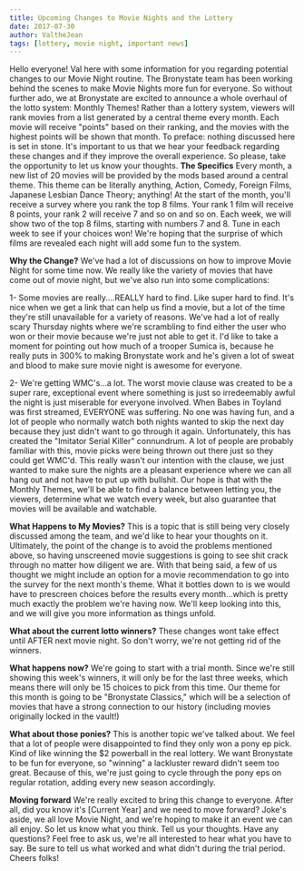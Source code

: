 ```yaml
---
title: Upcoming Changes to Movie Nights and the Lottery
date: 2017-07-30
author: ValtheJean
tags: [lottery, movie night, important news]
---
```

Hello everyone!  Val here with some information for you regarding potential changes to our Movie Night routine.  The Bronystate team has been working behind the scenes to make Movie Nights more fun for everyone.
So without further ado, we at Bronystate are excited to announce a whole overhaul of the lotto system: Monthly Themes!  Rather than a lottery system, viewers will rank movies from a list generated by a central theme every month.  Each movie will receive "points" based on their ranking, and the movies with the highest points will be shown that month.
To preface: nothing discussed here is set in stone.  It's important to us that we hear your feedback regarding these changes and if they improve the overall experience.  So please, take the opportunity to let us know your thoughts.
**The Specifics**
Every month, a new list of 20 movies will be provided by the mods based around a central theme.  This theme can be literally anything, Action, Comedy, Foreign Films, Japanese Lesbian Dance Theory; anything!  At the start of the month, you'll receive a survey where you rank the top 8 films.  Your rank 1 film will receive 8 points, your rank 2 will receive 7 and so on and so on.  Each week, we will show two of the top 8 films, starting with numbers 7 and 8.  Tune in each week to see if your choices won!  We're hoping that the surprise of which films are revealed each night will add some fun to the system.

**Why the Change?**
We've had a lot of discussions on how to improve Movie Night for some time now.  We really like the variety of movies that have come out of movie night, but we've also run into some complications:

1- Some movies are really....REALLY hard to find.  Like super hard to find.  It's nice when we get a link that can help us find a movie, but a lot of the time they're still unavailable for a variety of reasons.  We've had a lot of really scary Thursday nights where we're scrambling to find either the user who won or their movie because we're just not able to get it.  I'd like to take a moment for pointing out how much of a trooper Sumica is, because he really puts in 300% to making Bronystate work and he's given a lot of sweat and blood to make sure movie night is awesome for everyone.


2- We're getting WMC's...a lot.  The worst movie clause was created to be a super rare, exceptional event where something is just so irredeemably awful the night is just miserable for everyone involved.  When Babes in Toyland was first streamed,  EVERYONE was suffering.  No one was having fun, and a lot of people who normally watch both nights wanted to skip the next day because they just didn't want to go through it again.  Unfortunately, this has created the "Imitator Serial Killer" connundrum.  A lot of people are probably familiar with this, movie picks were being thrown out there just so they could get WMC'd.  This really wasn't our intention with the clause, we just wanted to make sure the nights are a pleasant experience where we can all hang out and not have to put up with bullshit.
Our hope is that with the Monthly Themes, we'll be able to find a balance between letting you, the viewers, determine what we watch every week, but also guarantee that movies will be available and watchable.  

**What Happens to My Movies?**
This is a topic that is still being very closely discussed among the team, and we'd like to hear your thoughts on it.  Ultimately, the point of the change is to avoid the problems mentioned above, so having unscreened movie suggestions is going to see shit crack through no matter how diligent we are.  With that being said, a few of us thought we might include an option for a movie recommendation to go into the survey for the next month's theme.  What it bottles down to is we would have to prescreen choices before the results every month...which is pretty much exactly the problem we're having now.  We'll keep looking into this, and we will give you more information as things unfold.

**What about the current lotto winners?**
These changes wont take effect until AFTER next movie night.  So don't worry, we're not getting rid of the winners.

**What happens now?**
We're going to start with a trial month.  Since we're still showing this week's winners, it will only be for the last three weeks, which means there will only be 15 choices to pick from this time.  Our theme for this month is going to be "Bronystate Classics," which will be a selection of movies that have a strong connection to our history (including movies originally locked in the vault!)

**What about those ponies?**
This is another topic we've talked about.  We feel that a lot of people were disappointed to find they only won a pony ep pick.  Kind of like winning the $2 powerball in the real lottery.  We want Bronystate to be fun for everyone, so "winning" a lackluster reward didn't seem too great.  Because of this, we're just going to cycle through the pony eps on regular rotation, adding every new season accordingly.

**Moving forward**
We're really excited to bring this change to everyone.  After all, did you know it's [Current Year] and we need to move forward?  Joke's aside, we all love Movie Night, and we're hoping to make it an event we can all enjoy.  So let us know what you think.  Tell us your thoughts.  Have any questions?  Feel free to ask us, we're all interested to hear what you have to say.  Be sure to tell us what worked and what didn't during the trial period.  Cheers folks!
